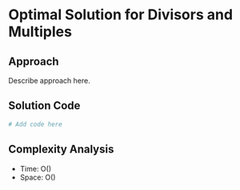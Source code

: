 # Optimal Solution for Divisors and Multiples

## Approach

Describe approach here.

## Solution Code

```python
# Add code here
```
## Complexity Analysis

- Time: O() 
- Space: O()
